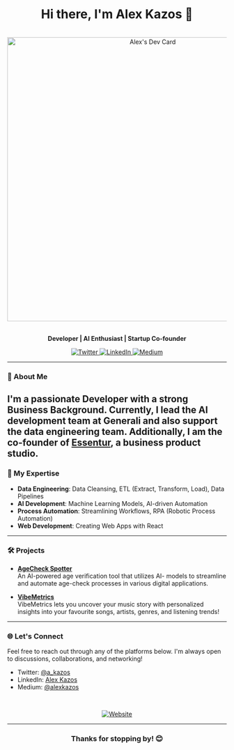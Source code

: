 <h1 align="center">Hi there, I'm Alex Kazos 👋</h1>

<br>

<div align="center">
  <a href="https://app.daily.dev/a_kazos">
    <img src="https://api.daily.dev/devcards/v2/8Xp9t3NfnxfP8qxl3kKzg.png?type=wide&r=27b" width="652" alt="Alex's Dev Card"/>
  </a>
</div>

<br>

<p align="center">
  <strong>Developer | AI Enthusiast | Startup Co-founder</strong>
</p>
<p align="center">
  
  <a href="https://twitter.com/a_kazos">
    <img src="https://img.shields.io/twitter/follow/mr_kazos?style=social" alt="Twitter">
  </a>
  <a href="https://www.linkedin.com/in/alex-kazos/">
    <img src="https://img.shields.io/badge/LinkedIn-Connect-blue?style=social&logo=linkedin" alt="LinkedIn">
  </a>
  <a href="https://medium.com/@alexkazos">
    <img src="https://img.shields.io/badge/Medium-Read%20My%20Articles-black?style=social&logo=medium" alt="Medium">
  </a>
</p>

---

### 🚀 About Me
I'm a passionate Developer with a strong Business Background. Currently, I lead the AI development team at Generali and also support the data engineering team. Additionally, I am the co-founder of [Essentur](https://www.essentur.com/), a business product studio.
---

### 💼 My Expertise
- **Data Engineering**: Data Cleansing, ETL (Extract, Transform, Load), Data Pipelines
- **AI Development**: Machine Learning Models, AI-driven Automation
- **Process Automation**: Streamlining Workflows, RPA (Robotic Process Automation)
- **Web Development**: Creating Web Apps with React
---

### 🛠️ Projects
- **[AgeCheck Spotter](https://github.com/alex-kazos/age-order-check)**  
  An AI-powered age verification tool that utilizes AI- models to streamline and automate age-check processes in various digital applications.

- **[VibeMetrics](https://github.com/alex-kazos/VibeMetrics)**  
 VibeMetrics lets you uncover your music story with personalized insights into your favourite songs, artists, genres, and listening trends!



---

### 🌐 Let's Connect
Feel free to reach out through any of the platforms below. I'm always open to discussions, collaborations, and networking!
- Twitter: [@a_kazos](https://twitter.com/a_kazos)
- LinkedIn: [Alex Kazos](https://www.linkedin.com/in/alex-kazos)
- Medium: [@alexkazos](https://medium.com/@alexkazos)



<br>

<p align="center">
  <a href="https://www.essentur.com/">
    <img src="https://img.shields.io/badge/Website-Essentur.com-blueviolet?style=flat&logo=google-chrome" alt="Website">
  </a>
</p>

---

<h3 align="center">Thanks for stopping by! 😊</h3>
